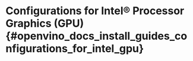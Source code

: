# Configurations for Intel® Processor Graphics (GPU) {#openvino_docs_install_guides_configurations_for_intel_gpu}
